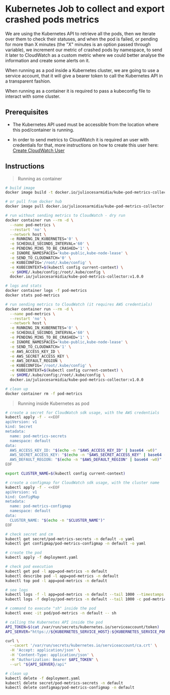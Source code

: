 # Kubernetes Job to collect and export crashed pods metrics

We are using the Kubernetes API to retrieve all the pods, then we iterate over them to check their statuses, and when the pod is failed, or pending for more than X minutes (the "X" minutes is an option passed through variable), we increment our metric of crashed pods by namespace, to send it later to CloudWatch as a custom metric where we could better analyse the information and create some alerts on it.

When running as a pod inside a Kubernetes cluster, we are going to use a service account, that it will give a bearer token to call the Kubernetes API in a transparent fashion.

When running as a container it is required to pass a kubeconfig file to interact with some cluster.

## Prerequisites

- The Kubernetes API used must be accessible from the location where this pod/container is running.

- In order to send metrics to CloudWatch it is required an user with credentials for that, more instructions on how to create this user here: [Create CloudWatch User](./cloudwatch-user.md)

## Instructions

> Running as container

```bash
# build image
docker image build -t docker.io/juliocesarmidia/kube-pod-metrics-collector:v1.0.0 ./src

# or pull from docker hub
docker image pull docker.io/juliocesarmidia/kube-pod-metrics-collector:v1.0.0

# run without sending metrics to CloudWatch - dry run
docker container run --rm -d \
  --name pod-metrics \
  --restart 'no' \
  --network host \
  -e RUNNING_IN_KUBERNETES='0' \
  -e SCHEDULE_SECONDS_INTERVAL='60' \
  -e PENDING_MINS_TO_BE_CRASHED='1' \
  -e IGNORE_NAMESPACES='kube-public,kube-node-lease' \
  -e SEND_TO_CLOUDWATCH='0' \
  -e KUBECONFIG='/root/.kube/config' \
  -e KUBECONTEXT=$(kubectl config current-context) \
  -v $HOME/.kube/config:/root/.kube/config \
  docker.io/juliocesarmidia/kube-pod-metrics-collector:v1.0.0

# logs and stats
docker container logs -f pod-metrics
docker stats pod-metrics

# run sending metrics to CloudWatch (it requires AWS credentials)
docker container run --rm -d \
  --name pod-metrics \
  --restart 'no' \
  --network host \
  -e RUNNING_IN_KUBERNETES='0' \
  -e SCHEDULE_SECONDS_INTERVAL='60' \
  -e PENDING_MINS_TO_BE_CRASHED='1' \
  -e IGNORE_NAMESPACES='kube-public,kube-node-lease' \
  -e SEND_TO_CLOUDWATCH='1' \
  -e AWS_ACCESS_KEY_ID \
  -e AWS_SECRET_ACCESS_KEY \
  -e AWS_DEFAULT_REGION \
  -e KUBECONFIG='/root/.kube/config' \
  -e KUBECONTEXT=$(kubectl config current-context) \
  -v $HOME/.kube/config:/root/.kube/config \
  docker.io/juliocesarmidia/kube-pod-metrics-collector:v1.0.0

# clean up
docker container rm -f pod-metrics
```

> Running inside Kubernetes as pod

```bash
# create a secret for CloudWatch sdk usage, with the AWS credentials
kubectl apply -f - <<EOF
apiVersion: v1
kind: Secret
metadata:
  name: pod-metrics-secrets
  namespace: default
data:
  AWS_ACCESS_KEY_ID: "$(echo -n "$AWS_ACCESS_KEY_ID" | base64 -w0)"
  AWS_SECRET_ACCESS_KEY: "$(echo -n "$AWS_SECRET_ACCESS_KEY" | base64 -w0)"
  AWS_DEFAULT_REGION: "$(echo -n "$AWS_DEFAULT_REGION" | base64 -w0)"
EOF

export CLUSTER_NAME=$(kubectl config current-context)

# create a configmap for CloudWatch sdk usage, with the cluster name
kubectl apply -f - <<EOF
apiVersion: v1
kind: ConfigMap
metadata:
  name: pod-metrics-configmap
  namespace: default
data:
  CLUSTER_NAME: "$(echo -n "$CLUSTER_NAME")"
EOF

# check secret and cm
kubectl get secret/pod-metrics-secrets -n default -o yaml
kubectl get configmap/pod-metrics-configmap -n default -o yaml

# create the pod
kubectl apply -f deployment.yaml

# check pod execution
kubectl get pod -l app=pod-metrics -n default
kubectl describe pod -l app=pod-metrics -n default
kubectl top pod -l app=pod-metrics -n default

# see logs
kubectl logs -f -l app=pod-metrics -n default --tail 1000 --timestamps
kubectl logs -f deploy/pod-metrics -n default --tail 1000 -c pod-metrics --timestamps

# command to execute "sh" inside the pod
kubectl exec -it pod/pod-metrics -n default -- sh

# calling the Kubernetes API inside the pod
API_TOKEN=$(cat /var/run/secrets/kubernetes.io/serviceaccount/token)
API_SERVER="https://${KUBERNETES_SERVICE_HOST}:${KUBERNETES_SERVICE_PORT_HTTPS}"

curl \
  --cacert '/var/run/secrets/kubernetes.io/serviceaccount/ca.crt' \
  -H 'Accept: application/json' \
  -H 'Content-Type: application/json' \
  -H "Authorization: Bearer $API_TOKEN" \
  --url "${API_SERVER}/api"

# clean up
kubectl delete -f deployment.yaml
kubectl delete secret/pod-metrics-secrets -n default
kubectl delete configmap/pod-metrics-configmap -n default
```

